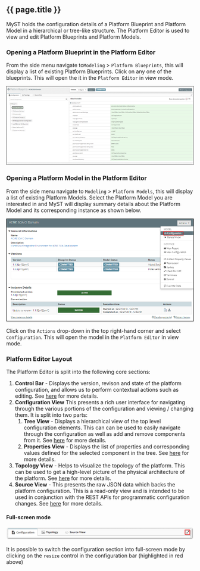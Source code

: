 ## {{ page.title }}

MyST holds the configuration details of a Platform Blueprint and Platform Model in a hierarchical or tree-like structure. The Platform Editor is used to view and edit Platform Blueprints and Platform Models.

### Opening a Platform Blueprint in the Platform Editor
From the side menu navigate to`Modeling` > `Platform Blueprints`, this will display a list of existing Platform Blueprints. Click on any one of the blueprints. This will open the it in the `Platform Editor` in view mode.

![](img/platformBlueprintEditor.png)

### Opening a Platform Model in the Platform Editor

From the side menu navigate to `Modeling` > `Platform Models`, this will display a list of existing Platform Models. Select the Platform Model you are interested in and MyST will display summary details about the Platform Model and its corresponding instance as shown below.

![](img/platformModelSummary.png)

Click on the `Actions` drop-down in the top right-hand corner and select `Configuration`. This will open the model in the `Platform Editor` in view mode.

### Platform Editor Layout

The Platform Editor is split into the following core sections:

1. **Control Bar** - Displays the version, revison and state of the platform configuration, and allows us to perform contextual actions such as editing. See [here](/platform/definitions/editor/control-bar/README.md) for more details.
2. **Configuration View**
This presents a rich user interface for navigating through the various portions of the configuration and viewing / changing them. It is split into two parts:
   1. **Tree View** - Displays a hierarchical view of the top level configuration elements. This can can be used to easily navigate through the configuration as well as add and remove components from it. See [here](/platform/definitions/editor/tree-view/README.md) for more details.
   2. **Properties View** - Displays the list of properties and corresponding values defined for the selected component in the tree. See [here](/platform/definitions/editor/properties-view/README.md) for more details.
3. **Topology View** - Helps to visualize the topology of the platform. This can be used to get a high-level picture of the physical architecture of the platform. See [here](/platform/definitions/editor/topology-view/README.md) for more details.
4. **Source View** - This presents the raw JSON data which backs the platform configuration. This is a read-only view and is intended to be used in conjunction with the REST APIs for programmatic configuration changes. See [here](/platform/definitions/editor/source-view/README.md) for more details.

#### Full-screen mode

![](img/tabs.png)

It is possible to switch the configuration section into full-screen mode by clicking on the `resize` control in the configuration bar (highlighted in red above)